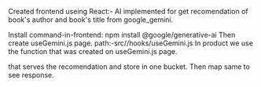 Created frontend useing React:- 
AI implemented for get recomendation of book's author and book's title from google_gemini. 

Install command-in-frontend: npm install @google/generative-ai
Then create useGemini.js page. path:-src//hooks/useGemini.js
In product we use the function that was created on useGemini.js page.


that serves the recomendation and store in one bucket. Then map same to see response.